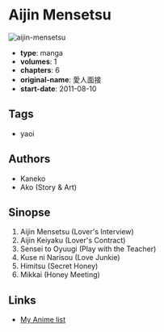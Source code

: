 # Aijin Mensetsu

![aijin-mensetsu](https://cdn.myanimelist.net/images/manga/1/145431.jpg)

-   **type**: manga
-   **volumes**: 1
-   **chapters**: 6
-   **original-name**: 愛人面接
-   **start-date**: 2011-08-10

## Tags

-   yaoi

## Authors

-   Kaneko
-   Ako (Story & Art)

## Sinopse

1. Aijin Mensetsu (Lover's Interview)
2. Aijin Keiyaku (Lover's Contract)
3. Sensei to Oyuugi (Play with the Teacher)
4. Kuse ni Narisou (Love Junkie)
5. Himitsu (Secret Honey)
6. Mikkai (Honey Meeting)

## Links

-   [My Anime list](https://myanimelist.net/manga/83767/Aijin_Mensetsu)
